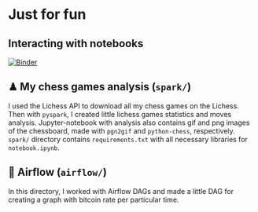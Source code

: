 # Just for fun
## Interacting with notebooks
[![Binder](https://mybinder.org/badge_logo.svg)](https://mybinder.org/v2/gh/roykoand/data_projects/HEAD)

## ♟ My chess games analysis (```spark/```)
I used the Lichess API to download all my chess games on the Lichess. Then with ```pyspark```, I created little lichess games statistics and moves analysis. Jupyter-notebook with analysis also contains gif and png images of the chessboard, made with ```pgn2gif``` and ```python-chess```, respectively. ```spark/``` directory contains ```requirements.txt``` with all necessary libraries for ```notebook.ipynb```.

## 💨 Airflow (```airflow/```)
In this directory, I worked with Airflow DAGs and made a little DAG for creating a graph with bitcoin rate per particular time.